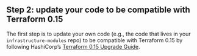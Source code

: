 ## Step 2: update your code to be compatible with Terraform 0.15

The first step is to update your own code (e.g., the code that lives in your `infrastructure-modules` repo) to be
compatible with Terraform 0.15 by following HashiCorp’s [Terraform 0.15
Upgrade Guide](https://www.terraform.io/upgrade-guides/0-15.html).



<!-- ##DOCS-SOURCER-START
{"sourcePlugin":"Service Catalog Reference","hash":"67a611e6652a3d71bba4ed0f3ecc9da3"}
##DOCS-SOURCER-END -->
